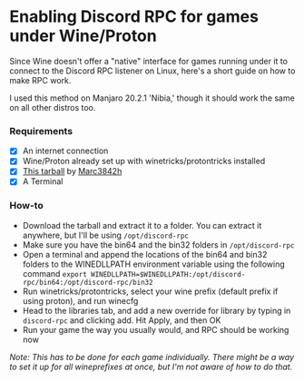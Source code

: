 # Enabling Discord RPC for games under Wine/Proton

Since Wine doesn't offer a "native" interface for games running under it to connect to the Discord RPC listener on Linux, here's a short guide on how to make RPC work.

I used this method on Manjaro 20.2.1 'Nibia,' though it should work the same on all other distros too.

### Requirements

- [x] An internet connection
- [x] Wine/Proton already set up with winetricks/protontricks installed
- [x] [This tarball](https://github.com/Marc3842h/rpc-wine/releases/download/1.0.0/rpc-wine.tar.gz) by [Marc3842h](https://github.com/Marc3842h) 
- [x] A Terminal

### How-to

- Download the tarball and extract it to a folder. You can extract it anywhere, but I'll be using `/opt/discord-rpc`
- Make sure you have the bin64 and the bin32 folders in `/opt/discord-rpc`
- Open a terminal and append the locations of the bin64 and bin32 folders to the WINEDLLPATH environment variable using the following command ```export WINEDLLPATH=$WINEDLLPATH:/opt/discord-rpc/bin64:/opt/discord-rpc/bin32```
- Run winetricks/protontricks, select your wine prefix (default prefix if using proton), and run winecfg
- Head to the libraries tab, and add a new override for library by typing in `discord-rpc` and clicking add. Hit Apply, and then OK
- Run your game the way you usually would, and RPC should be working now

_Note: This has to be done for each game individually. There might be a way to set it up for all wineprefixes at once, but I'm not aware of how to do that._
